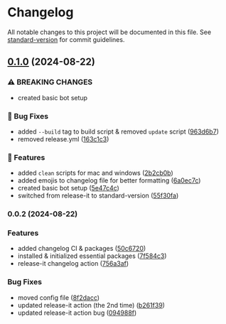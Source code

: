 # Changelog

All notable changes to this project will be documented in this file. See [standard-version](https://github.com/conventional-changelog/standard-version) for commit guidelines.

## [0.1.0](https://github.com/haydenykh/SainsOrScienceBot/compare/v0.0.2...v0.1.0) (2024-08-22)


### ⚠ BREAKING CHANGES

* created basic bot setup

### 🔧 Bug Fixes

* added `--build` tag to build script & removed `update` script ([963d6b7](https://github.com/haydenykh/SainsOrScienceBot/commit/963d6b72402c4701bd5c6eda5750280505490a5e))
* removed release.yml ([163c1c3](https://github.com/haydenykh/SainsOrScienceBot/commit/163c1c393905b3bff04eb729b4ceecf90df62774))


### 🚀 Features

* added `clean` scripts for mac and windows ([2b2cb0b](https://github.com/haydenykh/SainsOrScienceBot/commit/2b2cb0bd58cb5b6ab1aeecc68fef01886146f91f))
* added emojis to changelog file for better formatting ([6a0ec7c](https://github.com/haydenykh/SainsOrScienceBot/commit/6a0ec7c81473936339ea2d18341caddc7defe8d9))
* created basic bot setup ([5e47c4c](https://github.com/haydenykh/SainsOrScienceBot/commit/5e47c4c275e6ce64b83e6ee6f99bbd2d538fcf48))
* switched from release-it to standard-version ([55f30fa](https://github.com/haydenykh/SainsOrScienceBot/commit/55f30fa78603fb5b88aa2aa6a571da35f7900123))

### 0.0.2 (2024-08-22)


### Features

* added changelog CI & packages ([50c6720](https://github.com/haydenykh/SainsOrScienceBot/commit/50c67204801a4da1bed61e26a65263993fa0338c))
* installed & initialized essential packages ([7f584c3](https://github.com/haydenykh/SainsOrScienceBot/commit/7f584c3f4502795d74fe6b64520cb5b988dfab29))
* release-it changelog action ([756a3af](https://github.com/haydenykh/SainsOrScienceBot/commit/756a3af4cd50e04d9d6395bded1c7049444410cb))


### Bug Fixes

* moved config file ([8f2dacc](https://github.com/haydenykh/SainsOrScienceBot/commit/8f2dacc59f0d0ba58b84e4f9c4c8e724e3a7db3e))
* updated release-it action (the 2nd time) ([b261f39](https://github.com/haydenykh/SainsOrScienceBot/commit/b261f3971e92b2c2a11545c625a5dbf054c66568))
* updated release-it action bug ([094988f](https://github.com/haydenykh/SainsOrScienceBot/commit/094988f7960cc13751b6288c0d59566e1c7809e0))
